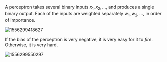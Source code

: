 A perceptron takes several binary inputs $x_1, x_2,...,$ and produces a single binary output. Each of the inputs are weighted separately $w_1, w_2,...,$ in order of importance.

![1556299418627](/home/patrick/.config/Typora/typora-user-images/1556299418627.png)

If the bias of the perceptron is very negative, it is very easy for it to *fire*. Otherwise, it is very hard.

![1556299550297](/home/patrick/.config/Typora/typora-user-images/1556299550297.png)

